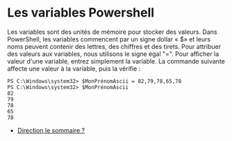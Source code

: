 # Les variables Powershell

Les variables sont des unités de mémoire pour stocker des valeurs. Dans PowerShell, les variables commencent par un signe dollar « $» et leurs noms peuvent contenir des lettres, des chiffres et des tirets. Pour attribuer des valeurs aux variables, nous utilisons le signe égal "=". Pour afficher la valeur d'une variable, entrez simplement la variable. La commande suivante affecte une valeur à la variable, puis la vérifie : 

```
PS C:\Windows\system32> $MonPrénomAscii = 82,79,78,65,78
PS C:\Windows\system32> $MonPrénomAscii
82
79
78
65
78
```

- [Direction le sommaire ?](https://github.com/RonanF-lab/PowerShell/blob/main/README.md#sommaire)
